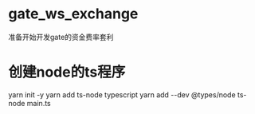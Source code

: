 # gate_ws_exchange
准备开始开发gate的资金费率套利


# 创建node的ts程序
   yarn init -y
   yarn add ts-node typescript
   yarn add --dev @types/node
   ts-node main.ts 
 